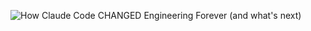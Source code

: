 ![How Claude Code CHANGED Engineering Forever (and what's next)](https://www.youtube.com/watch?v=6fCqj4xFCZI)